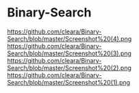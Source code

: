 # Binary-Search
https://github.com/cleara/Binary-Search/blob/master/Screenshot%20(4).png
https://github.com/cleara/Binary-Search/blob/master/Screenshot%20(3).png
https://github.com/cleara/Binary-Search/blob/master/Screenshot%20(2).png
https://github.com/cleara/Binary-Search/blob/master/Screenshot%20(1).png
